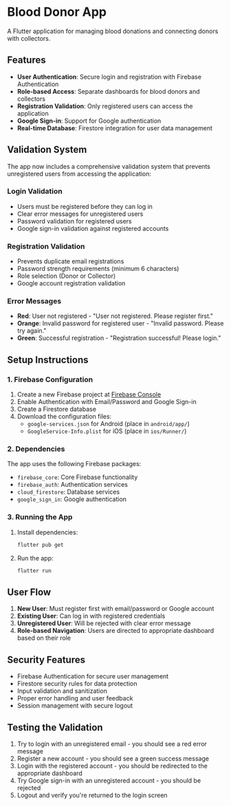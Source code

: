 # Blood Donor App

A Flutter application for managing blood donations and connecting donors with collectors.

## Features

- **User Authentication**: Secure login and registration with Firebase Authentication
- **Role-based Access**: Separate dashboards for blood donors and collectors
- **Registration Validation**: Only registered users can access the application
- **Google Sign-in**: Support for Google authentication
- **Real-time Database**: Firestore integration for user data management

## Validation System

The app now includes a comprehensive validation system that prevents unregistered users from accessing the application:

### Login Validation
- Users must be registered before they can log in
- Clear error messages for unregistered users
- Password validation for registered users
- Google sign-in validation against registered accounts

### Registration Validation
- Prevents duplicate email registrations
- Password strength requirements (minimum 6 characters)
- Role selection (Donor or Collector)
- Google account registration validation

### Error Messages
- **Red**: User not registered - "User not registered. Please register first."
- **Orange**: Invalid password for registered user - "Invalid password. Please try again."
- **Green**: Successful registration - "Registration successful! Please login."

## Setup Instructions

### 1. Firebase Configuration

1. Create a new Firebase project at [Firebase Console](https://console.firebase.google.com/)
2. Enable Authentication with Email/Password and Google Sign-in
3. Create a Firestore database
4. Download the configuration files:
   - `google-services.json` for Android (place in `android/app/`)
   - `GoogleService-Info.plist` for iOS (place in `ios/Runner/`)

### 2. Dependencies

The app uses the following Firebase packages:
- `firebase_core`: Core Firebase functionality
- `firebase_auth`: Authentication services
- `cloud_firestore`: Database services
- `google_sign_in`: Google authentication

### 3. Running the App

1. Install dependencies:
   ```bash
   flutter pub get
   ```

2. Run the app:
   ```bash
   flutter run
   ```

## User Flow

1. **New User**: Must register first with email/password or Google account
2. **Existing User**: Can log in with registered credentials
3. **Unregistered User**: Will be rejected with clear error message
4. **Role-based Navigation**: Users are directed to appropriate dashboard based on their role

## Security Features

- Firebase Authentication for secure user management
- Firestore security rules for data protection
- Input validation and sanitization
- Proper error handling and user feedback
- Session management with secure logout

## Testing the Validation

1. Try to login with an unregistered email - you should see a red error message
2. Register a new account - you should see a green success message
3. Login with the registered account - you should be redirected to the appropriate dashboard
4. Try Google sign-in with an unregistered account - you should be rejected
5. Logout and verify you're returned to the login screen




